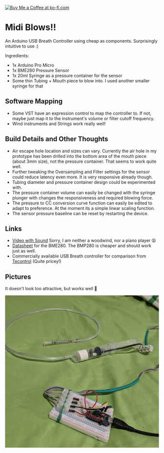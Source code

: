 <a href='https://ko-fi.com/S6S8SP865' target='_blank'><img height='36' style='border:0px;height:36px;' src='https://storage.ko-fi.com/cdn/kofi4.png?v=3' border='0' alt='Buy Me a Coffee at ko-fi.com' /></a>


# Midi Blows!!

An Arduino USB Breath Controller using cheap as components. Surprisingly intuitive to use :)

Ingredients:

- 1x Arduino Pro Micro
- 1x BME280 Pressure Sensor
- 1x 20ml Syringe as a pressure container for the sensor
- Some thin Tubing + Mouth piece to blow into. I used another smaller syringe for that

## Software Mapping

- Some VST have an expression control to map the controller to. If not, maybe just map it to the instrument's volume or filter cutoff frequency.
- Wind instruments and Strings work really well!

## Build Details and Other Thoughts

- Air escape hole location and sizes can vary. Currently the air hole in my prototype has been drilled into the bottom area of the mouth piece (about 3mm size), not the pressure container. That seems to work quite well.
- Further tweaking the Oversampling and Filter settings for the sensor could reduce latency even more. It is very responsive already though.
- Tubing diameter and pressure container design could be experimented with.
- The pressure container volume can easily be changed with the syringe plunger with changes the responsiveness and required blowing force.
- The pressure to CC conversion curve function can easily be edited to adapt to preference. At the moment its a simple linear scaling function.
- The sensor pressure baseline can be reset by restarting the device.

## Links

- [Video with Sound](https://youtu.be/7HZMLERt6Gc) Sorry, I am neither a woodwind, nor a piano player 😝
- [Datasheet](https://www.bosch-sensortec.com/products/environmental-sensors/humidity-sensors-bme280/#documents) for the BME280. The BMP280 is cheaper and should work just as well.
- Commercially available USB Breath controller for comparison from [Tecontrol](https://www.tecontrol.se/products/usb-midi-breath-controller) (Quite pricey!)

## Pictures

It doesn't look too attractive, but works well 🤷

![current_version](./midi_blows_pic.jpg)
